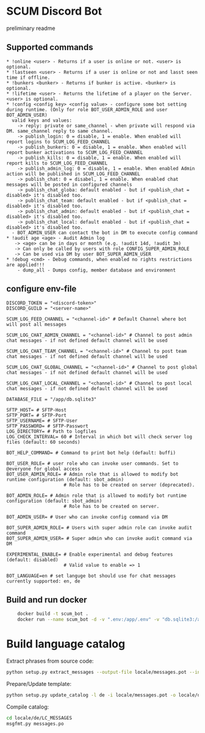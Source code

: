 # SCUM Discord Bot

preliminary readme

## Supported commands

    * !online <user> - Returns if a user is online or not. <user> is optional.
    * !lastseen <user> - Returns if a user is online or not and lasst seen time if offline.
    * !bunkers <bunker> - Returns if bunker is active. <bunker> is optional.
    * !lifetime <user> - Returns the lifetime of a player on the Server. <user> is optional.
    * !config <config key> <config value> - configure some bot setting during runtime. (Only for role BOT_USER_ADMIN_ROLE and user BOT_ADMIN_USER)
      valid keys and values:
        -> reply: private or same_channel - when private will respond via DM. same_channel reply to same channel.
        -> publish_login: 0 = disable, 1 = enable. When enabled will report logins to SCUM_LOG_FEED_CHANNEL
        -> publish_bunkers: 0 = disable, 1 = enable. When enabled will report bunker activations to SCUM_LOG_FEED_CHANNEL
        -> publish_kills: 0 = disable, 1 = enable. When enabled will report kills to SCUM_LOG_FEED_CHANNEL
        -> publish_admin_log: 0 = disable, 1 = enable. When enabled Admin action will be published in SCUM_LOG_FEED_CHANNEL
        -> publish_chat: 0 = disabel, 1 = enable. When enabled chat messages will be posted in configured channels
        -> publish_chat_globa: default enabled - but if <publish_chat = disabled> it's disabled too.
        -> publish_chat_team: default enabled - but if <publish_chat = disabled> it's disabled too.
        -> publish_chat_admin: default enabled - but if <publish_chat = disabled> it's disabled too.
        -> publish_chat_local: default enabled - but if <publish_chat = disabled> it's disabled too.
      - BOT_ADMIN_USER can contact the bot in DM to execute config command
    * !audit age <age> - Audit Admin log
       -> <age> can be in days or month (e.g. !audit 14d, !audit 3m)
       -> Can only be called by users with role CONFIG_SUPER_ADMIN_ROLE
       -> Can be used via DM by user BOT_SUPER_ADMIN_USER
    * !debug <cmd> - Debug commands, when enabled no rights restrictions are applied!!!
        - dump_all - Dumps config, member database and environment

## configure env-file
```
DISCORD_TOKEN = "<discord-token>"
DISCORD_GUILD = "<server-name>"

SCUM_LOG_FEED_CHANNEL = "<channel-id>" # Default Channel where bot will post all messages

SCUM_LOG_CHAT_ADMIN_CHANNEL = "<channel-id>" # Channel to post admin chat messages - if not defined default channel will be used

SCUM_LOG_CHAT_TEAM_CHANNEL = "<channel-id>" # Channel to post team chat messages - if not defined default channel will be used

SCUM_LOG_CHAT_GLOBAL_CHANNEL = "<channel-id>" # Channel to post global chat messages - if not defined default channel will be used

SCUM_LOG_CHAT_LOCAL_CHANNEL = "<channel-id>" # Channel to post local chat messages - if not defined default channel will be used

DATABASE_FILE = "/app/db.sqlite3"

SFTP_HOST= # SFTP-Host
SFTP_PORT= # SFTP-Port
SFTP_USERNAME= # SFTP-User
SFTP_PASSWORD= # SFTP-Passwort
LOG_DIRECTORY= # Path to logfiles
LOG_CHECK_INTERVAL= 60 # Interval in which bot will check server log files (default: 60 seconds)

BOT_HELP_COMMAND= # Command to print bot help (default: buffi)

BOT_USER_ROLE= # user role who can invoke user commands. Set to @everyone for global access
BOT_USER_ADMIN_ROLE= # Admin role that is allowed to modify bot runtime configuration (default: sbot_admin)
                     # Role has to be created on server (deprecated).

BOT_ADMIN_ROLE= # Admin role that is allowed to modify bot runtime configuration (default: sbot_admin)
                     # Role has to be created on server.

BOT_ADMIN_USER= # User who can invoke config command via DM

BOT_SUPER_ADMIN_ROLE= # Users with super admin role can invoke audit command
BOT_SUPER_ADMIN_USER= # Super admin who can invoke audit command via DM

EXPERIMENTAL_ENABLE= # Enable experimental and debug features (default: disabled)
                     # Valid value to enable => 1

BOT_LANGUAGE=en # set languge bot should use for chat messages currently supported: en, de
```

## Build and run docker
```bash
    docker build -t scum_bot .
    docker run --name scum_bot -d -v ".env:/app/.env" -v "db.sqlite3:/app/db.sqlite3" scum_bot
```

# Build language catalog

Extract phrases from source code:
```bash
python setup.py extract_messages --output-file locale/messages.pot --input-dirs ./
```

Prepare/Update template:
```bash
python setup.py update_catalog -l de -i locale/messages.pot -o locale/de/LC_MESSAGES/messages.po
```

Compile catalog:
```bash
cd locale/de/LC_MESSAGES
msgfmt.py messages.po
```
